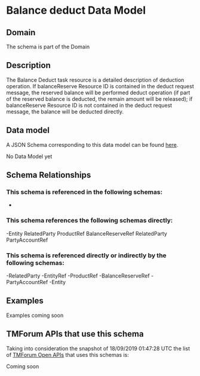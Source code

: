 # Balance deduct Data Model

## Domain

The  schema is part of the  Domain

## Description

The Balance Deduct task resource is a detailed description of deduction operation. If balanceReserve Resource ID is contained in the deduct request message, the reserved balance will be performed deduct operation (if part of the reserved balance is deducted, the remain amount will be released); if balanceReserve Resource ID is not contained in the deduct request message, the balance will be deducted directly.

## Data model

A JSON Schema corresponding to this data model can be found
[here](https://github.com/tmforum-rand/schemas/blob/master/Customer/BalanceDeduct.schema.json).

No Data Model yet

## Schema Relationships

### This schema is referenced in the following schemas:

-

### This schema references the following schemas directly:

-Entity
RelatedParty
ProductRef
BalanceReserveRef
RelatedParty
PartyAccountRef

### This schema is referenced directly or indirectly by the following schemas:

-RelatedParty
-EntityRef
-ProductRef
-BalanceReserveRef
-PartyAccountRef
-Entity



## Examples

Examples coming soon

## TMForum APIs that use this schema

Taking into consideration the snapshot of 18/09/2019 01:47:28 UTC the list of [TMForum Open APIs](https://www.tmforum.org/open-apis/) that uses this schemas is:

Coming soon